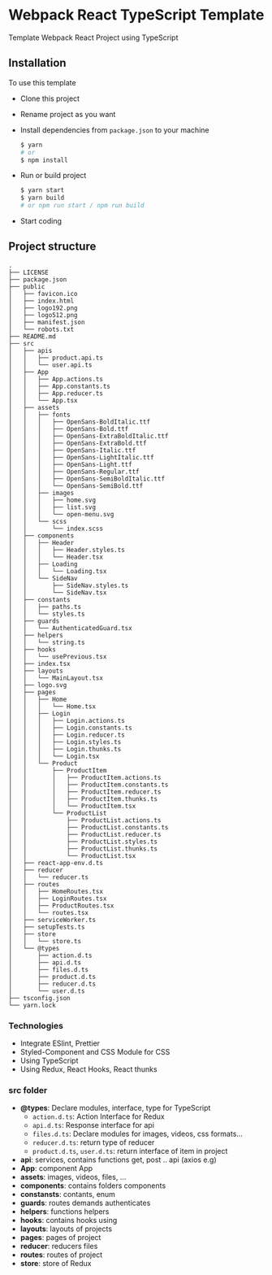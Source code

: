 # Webpack React TypeScript Template

Template Webpack React Project using TypeScript

## Installation

To use this template
- Clone this project
- Rename project as you want
- Install dependencies from `package.json` to your machine
  
  ```bash
  $ yarn
  # or
  $ npm install
  ```

- Run or build project
  ```bash
  $ yarn start
  $ yarn build
  # or npm run start / npm run build
  ```
- Start coding


## Project structure

```tree
.
├── LICENSE
├── package.json
├── public
│   ├── favicon.ico
│   ├── index.html
│   ├── logo192.png
│   ├── logo512.png
│   ├── manifest.json
│   └── robots.txt
├── README.md
├── src
│   ├── apis
│   │   ├── product.api.ts
│   │   └── user.api.ts
│   ├── App
│   │   ├── App.actions.ts
│   │   ├── App.constants.ts
│   │   ├── App.reducer.ts
│   │   └── App.tsx
│   ├── assets
│   │   ├── fonts
│   │   │   ├── OpenSans-BoldItalic.ttf
│   │   │   ├── OpenSans-Bold.ttf
│   │   │   ├── OpenSans-ExtraBoldItalic.ttf
│   │   │   ├── OpenSans-ExtraBold.ttf
│   │   │   ├── OpenSans-Italic.ttf
│   │   │   ├── OpenSans-LightItalic.ttf
│   │   │   ├── OpenSans-Light.ttf
│   │   │   ├── OpenSans-Regular.ttf
│   │   │   ├── OpenSans-SemiBoldItalic.ttf
│   │   │   └── OpenSans-SemiBold.ttf
│   │   ├── images
│   │   │   ├── home.svg
│   │   │   ├── list.svg
│   │   │   └── open-menu.svg
│   │   └── scss
│   │       └── index.scss
│   ├── components
│   │   ├── Header
│   │   │   ├── Header.styles.ts
│   │   │   └── Header.tsx
│   │   ├── Loading
│   │   │   └── Loading.tsx
│   │   └── SideNav
│   │       ├── SideNav.styles.ts
│   │       └── SideNav.tsx
│   ├── constants
│   │   ├── paths.ts
│   │   └── styles.ts
│   ├── guards
│   │   └── AuthenticatedGuard.tsx
│   ├── helpers
│   │   └── string.ts
│   ├── hooks
│   │   └── usePrevious.tsx
│   ├── index.tsx
│   ├── layouts
│   │   └── MainLayout.tsx
│   ├── logo.svg
│   ├── pages
│   │   ├── Home
│   │   │   └── Home.tsx
│   │   ├── Login
│   │   │   ├── Login.actions.ts
│   │   │   ├── Login.constants.ts
│   │   │   ├── Login.reducer.ts
│   │   │   ├── Login.styles.ts
│   │   │   ├── Login.thunks.ts
│   │   │   └── Login.tsx
│   │   └── Product
│   │       ├── ProductItem
│   │       │   ├── ProductItem.actions.ts
│   │       │   ├── ProductItem.constants.ts
│   │       │   ├── ProductItem.reducer.ts
│   │       │   ├── ProductItem.thunks.ts
│   │       │   └── ProductItem.tsx
│   │       └── ProductList
│   │           ├── ProductList.actions.ts
│   │           ├── ProductList.constants.ts
│   │           ├── ProductList.reducer.ts
│   │           ├── ProductList.styles.ts
│   │           ├── ProductList.thunks.ts
│   │           └── ProductList.tsx
│   ├── react-app-env.d.ts
│   ├── reducer
│   │   └── reducer.ts
│   ├── routes
│   │   ├── HomeRoutes.tsx
│   │   ├── LoginRoutes.tsx
│   │   ├── ProductRoutes.tsx
│   │   └── routes.tsx
│   ├── serviceWorker.ts
│   ├── setupTests.ts
│   ├── store
│   │   └── store.ts
│   └── @types
│       ├── action.d.ts
│       ├── api.d.ts
│       ├── files.d.ts
│       ├── product.d.ts
│       ├── reducer.d.ts
│       └── user.d.ts
├── tsconfig.json
└── yarn.lock
```

### Technologies
  - Integrate ESlint, Prettier
  - Styled-Component and CSS Module for CSS
  - Using TypeScript
  - Using Redux, React Hooks, React thunks
  
### src folder
  - **@types**: Declare modules, interface, type for TypeScript
    - `action.d.ts`: Action Interface for Redux
    - `api.d.ts`: Response interface for api
    - `files.d.ts`: Declare modules for images, videos, css formats...
    - `reducer.d.ts`: return type of reducer
    - `product.d.ts`, `user.d.ts`: return interface of item in project
  - **api**: services, contains functions get, post .. api (axios e.g)
  - **App**: component App
  - **assets**: images, videos, files, …
  - **components**: contains folders components
  - **constansts**: contants, enum
  - **guards**: routes demands authenticates
  - **helpers**: functions helpers
  - **hooks**: contains hooks using
  - **layouts**: layouts of projects
  - **pages**: pages of project
  - **reducer**: reducers files
  - **routes**: routes of project
  - **store**: store of Redux
